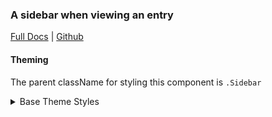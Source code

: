 ### A sidebar when viewing an entry

[Full Docs](https://react.preview.pinpoint.com/?path=/docs/components-sidebar) | [Github](https://github.com/pinpt/react/tree/master/src/components/Sidebar)

#### Theming

The parent className for styling this component is `.Sidebar`

<details>
	<summary>Base Theme Styles</summary>

```css
.entryWrapper .sidebarWrapper {
	color: var(--article-info-color);
}

.entryWrapper .sidebarWrapper.before {
	@apply md:mr-4 mb-8 md:mb-0 min-w-1/4;
}

.entryWrapper .sidebarWrapper.before .Sidebar {
	@apply flex-shrink-0 flex-wrap;
}

.entryWrapper .sidebarWrapper.before .Clap,
.entryWrapper .sidebarWrapper.before .Social.Bar {
	@apply hidden md:flex;
}

.entryWrapper .sidebarWrapper.after {
	@apply md:hidden;
}

.entryWrapper .sidebarWrapper.after .Sidebar {
	@apply justify-between;
}

.entryWrapper .sidebarWrapper.after .Date,
.entryWrapper .sidebarWrapper.after .Author,
.entryWrapper .sidebarWrapper.after .Tag.Bar {
	@apply hidden;
}
```

</details>
